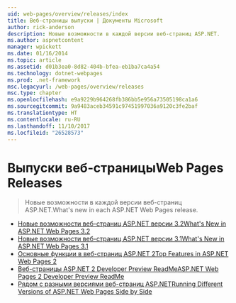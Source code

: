 ```yaml
---
uid: web-pages/overview/releases/index
title: Веб-страницы выпуски | Документы Microsoft
author: rick-anderson
description: Новые возможности в каждой версии веб-страниц ASP.NET.
ms.author: aspnetcontent
manager: wpickett
ms.date: 01/16/2014
ms.topic: article
ms.assetid: d01b3ea0-8d82-404b-bfea-eb1ba7ca4a54
ms.technology: dotnet-webpages
ms.prod: .net-framework
msc.legacyurl: /web-pages/overview/releases
msc.type: chapter
ms.openlocfilehash: e9a9229b964268fb386bb5e956a73505198ca1a6
ms.sourcegitcommit: 9a9483aceb34591c97451997036a9120c3fe2baf
ms.translationtype: HT
ms.contentlocale: ru-RU
ms.lasthandoff: 11/10/2017
ms.locfileid: "26528573"
---
```

<a name="web-pages-releases"></a><span data-ttu-id="e71c9-103">Выпуски веб-страницы</span><span class="sxs-lookup"><span data-stu-id="e71c9-103">Web Pages Releases</span></span>
====================
> <span data-ttu-id="e71c9-104">Новые возможности в каждой версии веб-страниц ASP.NET.</span><span class="sxs-lookup"><span data-stu-id="e71c9-104">What's new in each ASP.NET Web Pages release.</span></span>


- [<span data-ttu-id="e71c9-105">Новые возможности веб-страниц ASP.NET версии 3.2</span><span class="sxs-lookup"><span data-stu-id="e71c9-105">What's New in ASP.NET Web Pages 3.2</span></span>](whats-new-in-aspnet-web-pages-32.md)
- [<span data-ttu-id="e71c9-106">Новые возможности веб-страниц ASP.NET версии 3.1</span><span class="sxs-lookup"><span data-stu-id="e71c9-106">What's New in ASP.NET Web Pages 3.1</span></span>](whats-new-aspnet-web-pages-31.md)
- [<span data-ttu-id="e71c9-107">Основные функции в веб-страниц ASP.NET 2</span><span class="sxs-lookup"><span data-stu-id="e71c9-107">Top Features in ASP.NET Web Pages 2</span></span>](top-features-in-web-pages-2.md)
- [<span data-ttu-id="e71c9-108">Веб-страницы ASP.NET 2 Developer Preview ReadMe</span><span class="sxs-lookup"><span data-stu-id="e71c9-108">ASP.NET Web Pages 2 Developer Preview ReadMe</span></span>](aspnet-web-pages-2-developer-preview-readme.md)
- [<span data-ttu-id="e71c9-109">Рядом с разными версиями веб-страниц ASP.NET</span><span class="sxs-lookup"><span data-stu-id="e71c9-109">Running Different Versions of ASP.NET Web Pages Side by Side</span></span>](running-v1-and-v2-sites-side-by-side.md)
